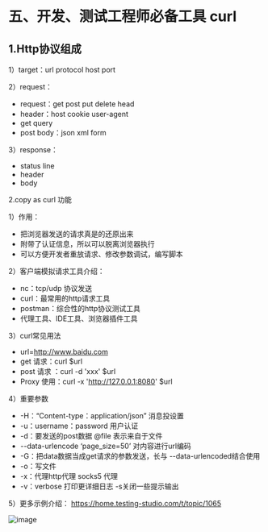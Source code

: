 # 五、开发、测试工程师必备工具 curl
## 1.Http协议组成 

1）target：url protocol host port

2）request：
- request：get  post put delete head
- header：host  cookie user-agent
- get query
- post body：json xml form

3）response：
- status line
- header
- body

2.copy as curl 功能

1）作用：
- 把浏览器发送的请求真是的还原出来
- 附带了认证信息，所以可以脱离浏览器执行
- 可以方便开发者重放请求、修改参数调试，编写脚本

2）客户端模拟请求工具介绍：
- nc：tcp/udp 协议发送
- curl：最常用的http请求工具
- postman：综合性的http协议测试工具
- 代理工具、IDE工具、浏览器插件工具

3）curl常见用法
- url=http://www.baidu.com
- get 请求：curl $url
- post 请求 ：curl -d 'xxx' $url
- Proxy 使用：curl -x 'http://127.0.0.1:8080' $url

4）重要参数
- -H：“Content-type：application/json” 消息投设置
- -u：username：password 用户认证
- -d：要发送的post数据 @file 表示来自于文件
- --data-urlencode ‘page_size=50’ 对内容进行url编码
- -G：把data数据当成get请求的参数发送，长与 --data-urlencoded结合使用
- -o：写文件
- -x：代理http代理  socks5 代理
- -v：verbose 打印更详细日志  -s关闭一些提示输出

5）更多示例介绍：
https://home.testing-studio.com/t/topic/1065

![image](49711FD353014C1AAA7ECE74F3139249)

